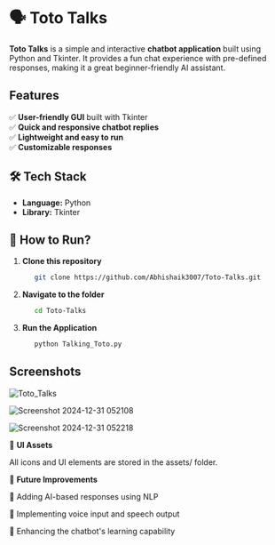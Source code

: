 # 🗣️ **Toto Talks**  

**Toto Talks** is a simple and interactive **chatbot application** built using Python and Tkinter. It provides a fun chat experience with pre-defined responses, making it a great beginner-friendly AI assistant.  

## **Features**

✅ **User-friendly GUI** built with Tkinter  
✅ **Quick and responsive chatbot replies**  
✅ **Lightweight and easy to run**  
✅ **Customizable responses**  

## 🛠 **Tech Stack**

- **Language:** Python  
- **Library:** Tkinter  

## 🚀 **How to Run?**

1. **Clone this repository**

   ```bash
      git clone https://github.com/Abhishaik3007/Toto-Talks.git
   ```

2. **Navigate to the folder**

   ```bash
      cd Toto-Talks
   ```

3. **Run the Application**

   ```bash
      python Talking_Toto.py
   ```

## **Screenshots**

![Toto_Talks](https://github.com/user-attachments/assets/e14c5090-1e98-49f8-91b3-19dfbf619aa2)

![Screenshot 2024-12-31 052108](https://github.com/user-attachments/assets/06098edd-77a1-4eb2-8b46-2ace28a8d746)

![Screenshot 2024-12-31 052218](https://github.com/user-attachments/assets/621762ea-c40d-4e98-9316-43080ca5528b)

🎨 **UI Assets**

All icons and UI elements are stored in the assets/ folder.

📌 **Future Improvements**

🔹 Adding AI-based responses using NLP

🔹 Implementing voice input and speech output

🔹 Enhancing the chatbot's learning capability
